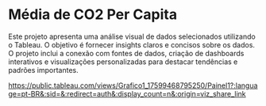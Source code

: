 # Média de CO2 Per Capita
Este projeto apresenta uma análise visual de dados selecionados utilizando o Tableau. O objetivo é fornecer insights claros e concisos sobre os dados. O projeto inclui a conexão com fontes de dados, criação de dashboards interativos e visualizações personalizadas para destacar tendências e padrões importantes.


https://public.tableau.com/views/Grafico1_17599468795250/Painel1?:language=pt-BR&:sid=&:redirect=auth&:display_count=n&:origin=viz_share_link
